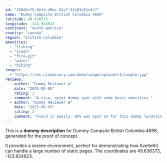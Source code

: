 ```yaml
---
id: "350d0cf5-0efe-40ec-91c7-52a93a51c6c7"
name: "Dummy Campsite British Columbia 4698"
latitude: 49.636373
longitude: -123.924923
continent: "north-america"
country: "canada"
region: "british-columbia"
amenities:
  - "fishing"
  - "trash"
  - "fire-pit"
  - "water"
  - "hiking"
images:
  - "https://res.cloudinary.com/demo/image/upload/v1/sample.jpg"
reviews:
  - author: "Dummy Reviewer A"
    date: "2025-05-05"
    rating: 3
    comment: "A nice, quiet dummy spot with some basic amenities."
  - author: "Dummy Reviewer B"
    date: "2025-06-03"
    rating: 2
    comment: "Found it easily. GPS was spot on for this dummy location."
---
```


This is a **dummy description** for Dummy Campsite British Columbia 4698, generated for the proof of concept.

It provides a serene environment, perfect for demonstrating how SvelteKit can handle a large number of static pages. The coordinates are 49.636373, -123.924923.
